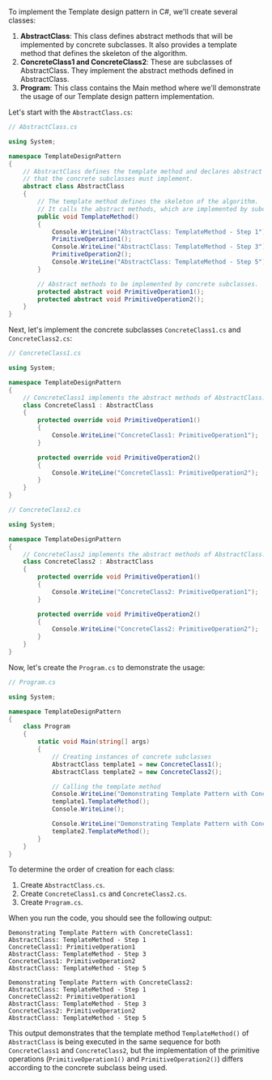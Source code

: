 To implement the Template design pattern in C#, we'll create several classes:

1. **AbstractClass**: This class defines abstract methods that will be implemented by concrete subclasses. It also provides a template method that defines the skeleton of the algorithm.
2. **ConcreteClass1 and ConcreteClass2**: These are subclasses of AbstractClass. They implement the abstract methods defined in AbstractClass.
3. **Program**: This class contains the Main method where we'll demonstrate the usage of our Template design pattern implementation.

Let's start with the `AbstractClass.cs`:

```csharp
// AbstractClass.cs

using System;

namespace TemplateDesignPattern
{
    // AbstractClass defines the template method and declares abstract methods
    // that the concrete subclasses must implement.
    abstract class AbstractClass
    {
        // The template method defines the skeleton of the algorithm.
        // It calls the abstract methods, which are implemented by subclasses.
        public void TemplateMethod()
        {
            Console.WriteLine("AbstractClass: TemplateMethod - Step 1");
            PrimitiveOperation1();
            Console.WriteLine("AbstractClass: TemplateMethod - Step 3");
            PrimitiveOperation2();
            Console.WriteLine("AbstractClass: TemplateMethod - Step 5");
        }

        // Abstract methods to be implemented by concrete subclasses.
        protected abstract void PrimitiveOperation1();
        protected abstract void PrimitiveOperation2();
    }
}
```

Next, let's implement the concrete subclasses `ConcreteClass1.cs` and `ConcreteClass2.cs`:

```csharp
// ConcreteClass1.cs

using System;

namespace TemplateDesignPattern
{
    // ConcreteClass1 implements the abstract methods of AbstractClass.
    class ConcreteClass1 : AbstractClass
    {
        protected override void PrimitiveOperation1()
        {
            Console.WriteLine("ConcreteClass1: PrimitiveOperation1");
        }

        protected override void PrimitiveOperation2()
        {
            Console.WriteLine("ConcreteClass1: PrimitiveOperation2");
        }
    }
}
```

```csharp
// ConcreteClass2.cs

using System;

namespace TemplateDesignPattern
{
    // ConcreteClass2 implements the abstract methods of AbstractClass.
    class ConcreteClass2 : AbstractClass
    {
        protected override void PrimitiveOperation1()
        {
            Console.WriteLine("ConcreteClass2: PrimitiveOperation1");
        }

        protected override void PrimitiveOperation2()
        {
            Console.WriteLine("ConcreteClass2: PrimitiveOperation2");
        }
    }
}
```

Now, let's create the `Program.cs` to demonstrate the usage:

```csharp
// Program.cs

using System;

namespace TemplateDesignPattern
{
    class Program
    {
        static void Main(string[] args)
        {
            // Creating instances of concrete subclasses
            AbstractClass template1 = new ConcreteClass1();
            AbstractClass template2 = new ConcreteClass2();

            // Calling the template method
            Console.WriteLine("Demonstrating Template Pattern with ConcreteClass1:");
            template1.TemplateMethod();
            Console.WriteLine();

            Console.WriteLine("Demonstrating Template Pattern with ConcreteClass2:");
            template2.TemplateMethod();
        }
    }
}
```

To determine the order of creation for each class:

1. Create `AbstractClass.cs`.
2. Create `ConcreteClass1.cs` and `ConcreteClass2.cs`.
3. Create `Program.cs`.

When you run the code, you should see the following output:

```
Demonstrating Template Pattern with ConcreteClass1:
AbstractClass: TemplateMethod - Step 1
ConcreteClass1: PrimitiveOperation1
AbstractClass: TemplateMethod - Step 3
ConcreteClass1: PrimitiveOperation2
AbstractClass: TemplateMethod - Step 5

Demonstrating Template Pattern with ConcreteClass2:
AbstractClass: TemplateMethod - Step 1
ConcreteClass2: PrimitiveOperation1
AbstractClass: TemplateMethod - Step 3
ConcreteClass2: PrimitiveOperation2
AbstractClass: TemplateMethod - Step 5
```

This output demonstrates that the template method `TemplateMethod()` of `AbstractClass` is being executed in the same sequence for both `ConcreteClass1` and `ConcreteClass2`, but the implementation of the primitive operations (`PrimitiveOperation1()` and `PrimitiveOperation2()`) differs according to the concrete subclass being used.
